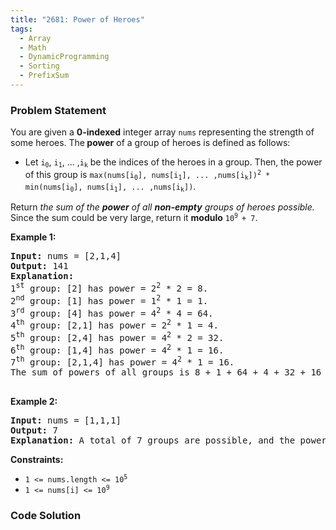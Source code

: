 ```yaml
---
title: "2681: Power of Heroes"
tags:
  - Array
  - Math
  - DynamicProgramming
  - Sorting
  - PrefixSum
---
```

### Problem Statement

<p>You are given a <strong>0-indexed</strong> integer array <code>nums</code> representing the strength of some heroes. The<b> power</b> of a group of heroes is defined as follows:</p>

<ul>
	<li>Let <code>i<sub>0</sub></code>, <code>i<sub>1</sub></code>, ... ,<code>i<sub>k</sub></code> be the indices of the heroes in a group. Then, the power of this group is <code>max(nums[i<sub>0</sub>], nums[i<sub>1</sub>], ... ,nums[i<sub>k</sub>])<sup>2</sup> * min(nums[i<sub>0</sub>], nums[i<sub>1</sub>], ... ,nums[i<sub>k</sub>])</code>.</li>
</ul>

<p>Return <em>the sum of the <strong>power</strong> of all <strong>non-empty</strong> groups of heroes possible.</em> Since the sum could be very large, return it <strong>modulo</strong> <code>10<sup>9 </sup>+ 7</code>.</p>


<p><strong class="example">Example 1:</strong></p>

<pre>
<strong>Input:</strong> nums = [2,1,4]
<strong>Output:</strong> 141
<strong>Explanation:</strong> 
1<sup>st</sup> group: [2] has power = 2<sup>2</sup> * 2 = 8.
2<sup>nd</sup> group: [1] has power = 1<sup>2</sup> * 1 = 1. 
3<sup>rd</sup> group: [4] has power = 4<sup>2</sup> * 4 = 64. 
4<sup>th</sup> group: [2,1] has power = 2<sup>2</sup> * 1 = 4. 
5<sup>th</sup> group: [2,4] has power = 4<sup>2</sup> * 2 = 32. 
6<sup>th</sup> group: [1,4] has power = 4<sup>2</sup> * 1 = 16. 
​​​​​​​7<sup>th</sup> group: [2,1,4] has power = 4<sup>2</sup>​​​​​​​ * 1 = 16. 
The sum of powers of all groups is 8 + 1 + 64 + 4 + 32 + 16 + 16 = 141.

</pre>

<p><strong class="example">Example 2:</strong></p>

<pre>
<strong>Input:</strong> nums = [1,1,1]
<strong>Output:</strong> 7
<strong>Explanation:</strong> A total of 7 groups are possible, and the power of each group will be 1. Therefore, the sum of the powers of all groups is 7.
</pre>


<p><strong>Constraints:</strong></p>

<ul>
	<li><code>1 &lt;= nums.length &lt;= 10<sup>5</sup></code></li>
	<li><code>1 &lt;= nums[i] &lt;= 10<sup>9</sup></code></li>
</ul>


### Code Solution

```python

```
